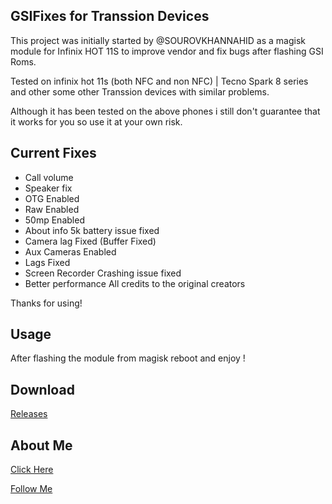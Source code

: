 ## GSIFixes for Transsion Devices 

This project was initially started by @SOUROVKHANNAHID as a magisk module for Infinix HOT 11S to improve vendor and fix bugs after flashing GSI Roms.

Tested on infinix hot 11s (both NFC and non NFC) | Tecno Spark 8 series and other some other Transsion devices with similar problems.

Although it has been tested on the above phones i still don't guarantee that it works for you so use it at your own risk.

## Current Fixes
+ Call volume
+ Speaker fix
+ OTG Enabled
+ Raw Enabled
+ 50mp Enabled
+ About info 5k battery issue fixed
+ Camera lag Fixed (Buffer Fixed)
+ Aux Cameras Enabled 
+ Lags Fixed
+ Screen Recorder Crashing issue fixed
+ Better performance
All credits to the original creators

Thanks for using!
## Usage
After flashing the module from magisk reboot and enjoy !
## Download
[Releases](https://github.com/kelexine/GSIFixes/releases/)
## About Me
[Click Here](https://github.com/kelexine/)

[Follow Me](https://github.com/kelexine/)
